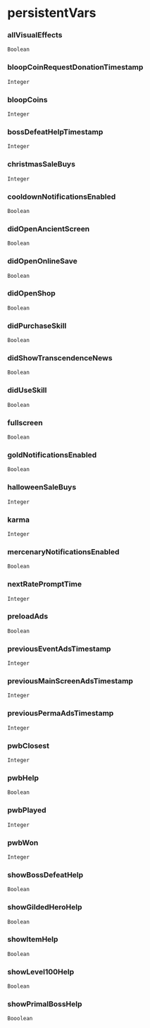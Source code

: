 # persistentVars

### allVisualEffects
`Boolean`

### bloopCoinRequestDonationTimestamp
`Integer`

### bloopCoins
`Integer`

### bossDefeatHelpTimestamp
`Integer`

### christmasSaleBuys
`Integer`

### cooldownNotificationsEnabled
`Boolean`

### didOpenAncientScreen
`Boolean`

### didOpenOnlineSave
`Boolean`

### didOpenShop
`Boolean`

### didPurchaseSkill
`Boolean`

### didShowTranscendenceNews
`Boolean`

### didUseSkill
`Boolean`

### fullscreen
`Boolean`

### goldNotificationsEnabled
`Boolean`

### halloweenSaleBuys
`Integer`

### karma
`Integer`

### mercenaryNotificationsEnabled
`Boolean`

### nextRatePromptTime
`Integer`

### preloadAds
`Boolean`

### previousEventAdsTimestamp
`Integer`

### previousMainScreenAdsTimestamp
`Integer`

### previousPermaAdsTimestamp
`Integer`

### pwbClosest
`Integer`

### pwbHelp
`Boolean`

### pwbPlayed
`Integer`

### pwbWon
`Integer`

### showBossDefeatHelp
`Boolean`

### showGildedHeroHelp
`Boolean`

### showItemHelp
`Boolean`

### showLevel100Help
`Boolean`

### showPrimalBossHelp
`Booolean`
